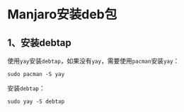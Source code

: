 # Manjaro安装deb包
## 1、安装debtap

使用`yay`安装`debtap`，如果没有`yay`，需要使用`pacman`安装`yay`：
```
sudo pacman -S yay
```

安装`debtap`：
```
sudo yay -S debtap
```

